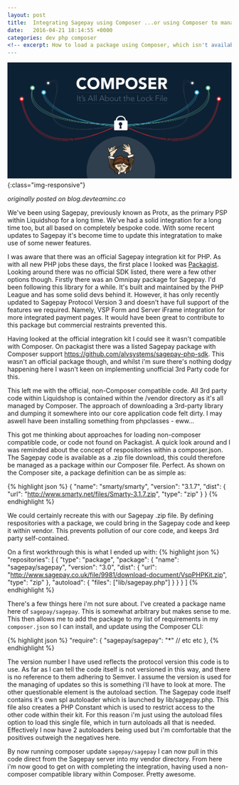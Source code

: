 ```yaml
---
layout: post
title:  Integrating Sagepay using Composer ...or using Composer to manage a non-Composer compatible library
date:   2016-04-21 18:14:55 +0000
categories: dev php composer
<!-- excerpt: How to load a package using Composer, which isn't available as a package -->
---
```


![vagrant](/assets/images/composer-lock.png){:class="img-responsive"}

_originally posted on blog.devteaminc.co_

We've been using Sagepay, previously known as Protx, as the primary PSP within Liquidshop for a long time. We've had a solid integration for a long time too, but all based on completely bespoke code. With some recent updates to Sagepay it's become time to update this integratation to make use of some newer features.

I was aware that there was an official Sagepay integration kit for PHP. As with all new PHP jobs these days, the first place I looked was [Packagist][packagist-link]. Looking around there was no official SDK listed, there were a few other options though. Firstly there was an Omnipay package for Sagepay. I'd been following this library for a while. It's built and maintained by the PHP League and has some solid devs behind it. However, it has only recently updated to Sagepay Protocol Version 3 and doesn't have full support of the features we required. Namely, VSP Form and Server iFrame integration for more integrated payment pages. It would have been great to contribute to this package but commercial restraints prevented this.

Having looked at the official integration kit I could see it wasn't compatible with Composer. On packagist there was a listed Sagepay package with Composer support https://github.com/alvsystems/sagepay-php-sdk. This wasn't an official package though, and whilst i'm sure there's nothing dodgy happening here I wasn't keen on implementing unofficial 3rd Party code for this.

This left me with the official, non-Composer compatible code. All 3rd party code within Liquidshop is contained within the /vendor directory as it's all managed by Composer. The approach of downloading a 3rd-party library and dumping it somewhere into our core application code felt dirty. I may aswell have been installing something from phpclasses - eww...

This got me thinking about approaches for loading non-composer compatible code, or code not found on Packagist. A quick look around and I was reminded about the concept of respositories within a composer.json. The Sagepay code is available as a .zip file download, this could therefore be managed as a package within our Composer file. Perfect. As shown on the Composer site, a package definition can be as simple as:

{% highlight json %}
{
    "name": "smarty/smarty",
    "version": "3.1.7",
    "dist": {
        "url": "http://www.smarty.net/files/Smarty-3.1.7.zip",
        "type": "zip"
    }
}
{% endhighlight %}

We could certainly recreate this with our Sagepay .zip file. By defining respositories with a package, we could bring in the Sagepay code and keep it within vendor. This prevents pollution of our core code, and keeps 3rd party self-contained.

On a first workthrough this is what I ended up with:
{% highlight json %}
"repositories": [
  {
    "type": "package",
    "package": {
      "name": "sagepay/sagepay",
      "version": "3.0",
      "dist": {
        "url": "http://www.sagepay.co.uk/file/9981/download-document/VspPHPKit.zip",
        "type": "zip"
      },
      "autoload": {
        "files": ["lib/sagepay.php"]
      }
    }
  }
]
{% endhighlight %}

There's a few things here i'm not sure about. I've created a package name here of `sagepay/sagepay`. This is somewhat arbitrary but makes sense to me. This then allows me to add the package to my list of requirements in my `composer.json` so I can install, and update using the Composer CLI:

{% highlight json %}
"require": {
    "sagepay/sagepay": "*"
    // etc etc
},
{% endhighlight %}

The version number I have used reflects the protocol version this code is to use. As far as I can tell the code itself is not versioned in this way, and there is no reference to them adhering to Semver. I assume the version is used for the managing of updates so this is something i'll have to look at more. The other questionable element is the autoload section. The Sagepay code itself contains it's own spl autoloader which is launched by lib/sagepay.php. This file also creates a PHP Constant which is used to restrict access to the other code within their kit. For this reason i'm just using the autoload files option to load this single file, which in turn autoloads all that is needed. Effectively I now have 2 autoloaders being used but i'm comfortable that the positives outweigh the negatives here.

By now running composer update `sagepay/sagepay` I can now pull in this code direct from the Sagepay server into my vendor directory. From here i'm now good to get on with completing the integration, having used a non-composer compatible library within Composer. Pretty awesome.

[packagist-link]: https://packagist.org/
